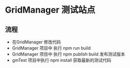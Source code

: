# GridManager 测试站点

## 流程
- 在GridManager 修改代码
- GridManager 项目中 执行 npm run build
- GridManager 项目中 执行 npm publish build 发布测试版本
- gmTest 项目中执行 npm install  获取最新的测试代码


